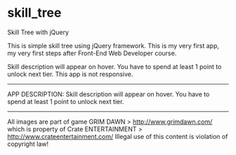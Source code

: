 # skill_tree
Skill Tree with jQuery


This is simple skill tree using jQuery framework.
This is my very first app, my very first steps after Front-End Web Developer course.

Skill description will appear on hover.
You have to spend at least 1 point to unlock next tier.
This app is not responsive.

----------------------------------------------------------------------------------------------------------------------------------
APP DESCRIPTION:
Skill description will appear on hover. You have to spend at least 1 point to unlock next tier.

-----
All images are part of game GRIM DAWN > http://www.grimdawn.com/ which is property of Crate ENTERTAINMENT > http://www.crateentertainment.com/ 
Illegal use of this content is violation of copyright law!
